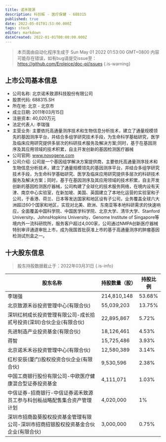 ```yaml
---
title: 诺禾致源
description: 科创板 - 医疗保健 - 688315
published: true
date: 2022-05-01T01:53:00.000Z
tags: stock
editor: markdown
dateCreated: 2022-01-01T00:00:00.000Z
---
```


> 本页面由自动化程序生成于 Sun May 01 2022 01:53:00 GMT+0800
> 内容可能存在错误，如有bug请提交issue至：https://github.com/Eroleice/doc-pi/issues
{.is-warning}

## 上市公司基本信息
- 公司名称: 北京诺禾致源科技股份有限公司
- 股票代码: 688315.SH
- 所在地: 北京 - 北京市
- 成立日期: 2011年03月15日
- 注册资本: 40,020万元
- 法定代表人: 李瑞强
- 主营业务: 主要依托高通量测序技术和生物信息分析技术，建立了通量规模领先的基因测序平台，并结合多组学研究技术手段，为生命科学基础研究，医学及临床应用研究提供多层次的科研技术服务及解决方案;同时，基于在基因测序及其应用领域的技术积累，自主开发创新的基因检测医疗器械
- 公司官网: www.novogene.com
- 公司介绍: 公司是一个基因组学解决方案提供商，主要依托高通量测序技术和生物信息分析技术，建立了通量规模领先的基因测序平台，并结合多组学研究技术手段，为生命科学基础研究、医学及临床应用研究提供多层次的科研技术服务及解决方案；同时，基于在基因测序及其应用领域的技术积累，自主开发创新的基因检测医疗器械，公司构建了全球化的技术服务网络，在境内设有天津、南京中心实验室，在新加坡、美国、英国建立了本地化运营的实验室和子公司，于香港、荷兰、日本等发达国家和地区设有子公司，业务覆盖全球六大洲超过60个国家和地区，实现对北美、欧洲、东南亚等本地科研需求的快速响应，全面覆盖中国科学院、中国医学科学院、北京大学、清华大学、Stanford University、JohnsHopkins University、Genome Institute of Singapore等境内外一流科研院所，服务客户超过4,000家，公司通过NMPA创新医疗器械特别审评通道审批上市，成为我国首批获准上市的基于高通量测序的肿瘤基因检测试剂盒之一。


## 十大股东信息
> 股东持股数据截止于：2022年03月31日
{.is-info}

| 股东名称 | 持股数量（股） | 持股比例 |
| --- | --- | --- |
| 李瑞强 | 214,810,148 | 53.68% |
| 北京致源禾谷投资管理中心(有限合伙) | 55,039,203 | 13.75% |
| 深圳红树成长投资管理有限公司-成长拾贰号投资(深圳)合伙企业(有限合伙) | 22,895,867 | 5.72% |
| 先进制造产业投资基金(有限合伙) | 18,126,461 | 4.53% |
| 蒋智 | 15,725,486 | 3.93% |
| 北京诺禾禾谷投资管理中心(有限合伙) | 12,580,389 | 3.14% |
| 红杉安辰(厦门)股权投资合伙企业(有限合伙) | 9,530,596 | 2.38% |
| 中国工商银行股份有限公司-中欧医疗健康混合型证券投资基金 | 4,111,071 | 1.03% |
| 中信证券-招商银行-中信证券诺禾致源员工参与科创板战略配售集合资产管理计划 | 4,020,000 | 1% |
| 深圳市招商盈葵股权投资基金管理有限公司-深圳市招商招银股权投资基金合伙企业(有限合伙) | 3,000,000 | 0.75% |




